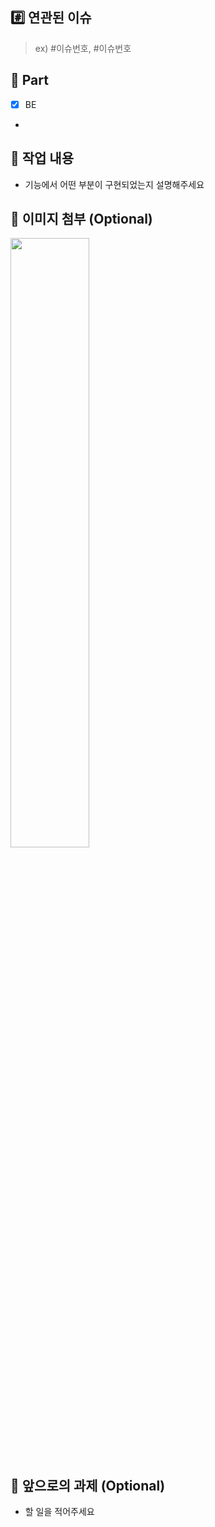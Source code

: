 ## #️⃣ 연관된 이슈

> ex) #이슈번호, #이슈번호

## 🔘 Part

- [x] BE
- 
## 🔎 작업 내용

- 기능에서 어떤 부분이 구현되었는지 설명해주세요

## 🌄 이미지 첨부 **(Optional)**

<img src="파일주소" width="50%" height="50%"/>

## 🔧 앞으로의 과제 **(Optional)**

- 할 일을 적어주세요